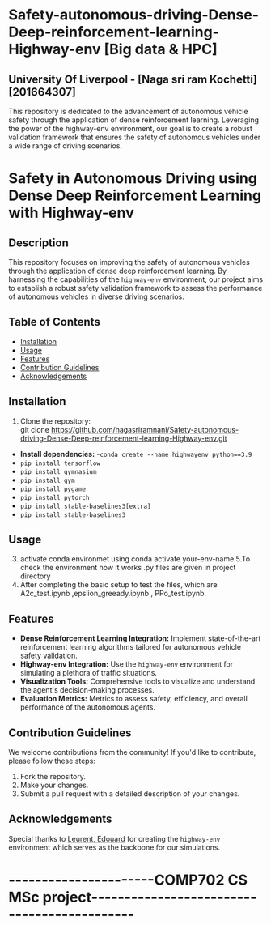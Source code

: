 

# Safety-autonomous-driving-Dense-Deep-reinforcement-learning-Highway-env [Big data & HPC]

## University Of Liverpool - [Naga sri ram Kochetti] [201664307] 
This repository is dedicated to the advancement of autonomous vehicle safety through the application of dense reinforcement learning. Leveraging the power of the highway-env environment, our goal is to create a robust validation framework that ensures the safety of autonomous vehicles under a wide range of driving scenarios.
# Safety in Autonomous Driving using Dense Deep Reinforcement Learning with Highway-env

## Description
This repository focuses on improving the safety of autonomous vehicles through the application of dense deep reinforcement learning. By harnessing the capabilities of the `highway-env` environment, our project aims to establish a robust safety validation framework to assess the performance of autonomous vehicles in diverse driving scenarios.

## Table of Contents
- [Installation](#installation)
- [Usage](#usage)
- [Features](#features)
- [Contribution Guidelines](#contribution-guidelines)
- [Acknowledgements](#acknowledgements)

## Installation
1. Clone the repository:  
git clone https://github.com/nagasriramnani/Safety-autonomous-driving-Dense-Deep-reinforcement-learning-Highway-env.git


- **Install dependencies:**
-```conda create --name highwayenv python==3.9```  
- ```pip install tensorflow```
- ```pip install gymnasium```
- ```pip install gym```
- ```pip install pygame```
- ```pip install pytorch```
- ```pip install stable-baselines3[extra]```
- ```pip install stable-baselines3```



## Usage
3. activate conda environmet using
   conda activate your-env-name
5.To check the environment how it works .py files are given in project directory
3. After completing the basic setup to test the files, which are A2c_test.ipynb ,epslion_greeady.ipynb , PPo_test.ipynb.

## Features
- **Dense Reinforcement Learning Integration:** Implement state-of-the-art reinforcement learning algorithms tailored for autonomous vehicle safety validation.
- **Highway-env Integration:** Use the `highway-env` environment for simulating a plethora of traffic situations.
- **Visualization Tools:** Comprehensive tools to visualize and understand the agent's decision-making processes.
- **Evaluation Metrics:** Metrics to assess safety, efficiency, and overall performance of the autonomous agents.

## Contribution Guidelines
We welcome contributions from the community! If you'd like to contribute, please follow these steps:
1. Fork the repository.
2. Make your changes.
3. Submit a pull request with a detailed description of your changes.


## Acknowledgements
Special thanks to [Leurent, Edouard](https://github.com/eleurent/highway-env) for creating the `highway-env` environment which serves as the backbone for our simulations.






# ----------------------COMP702 CS MSc project--------------------------------------------


